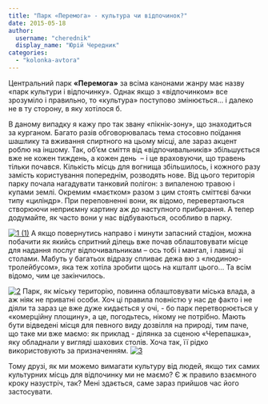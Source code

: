 ```yaml
---
title: "Парк «Перемога» - культура чи відпочинок?"
date: 2015-05-18
author: 
  username: "cherednik"
  display_name: "Юрій Чередник"
categories: 
  - "kolonka-avtora"
---
```


Центральний парк **«Перемога»** за всіма канонами жанру має назву «парк культури і відпочинку». Однак якщо з «відпочинком» все зрозуміло і правильно, то «культура» поступово змінюється… і далеко не в ту сторону, в яку хотілося б.

В даному випадку я кажу про так звану «пікнік-зону», що знаходиться за курганом. Багато разів обговорювалась тема стосовно поїдання шашлику та вживання спиртного на цьому місці, але зараз акцент роблю на іншому. Так, об’єм сміття від «відпочивальників» збільшується вже не кожен тиждень, а кожен день  – і це враховуючи, що травень тільки почався. Кількість місць для вогнища збільшилось, і кожного разу замість користування попереднім, розводять нове. Від цього територія парку почала нагадувати танковий полігон: з випаленою травою і купами землі. Окремим «маєтком» разом з цим стоять сміттєві бачки типу «циліндр». При переповненні вони, як відомо, перевертаються створюючи неприємну картину аж до наступного прибирання. А тепер додумайте, як часто вони у нас відбуваються, особливо в парку.

[![1 (1)](https://mpz.brovary.org/wp-content/uploads/2015/05/1-1.jpg)](https://mpz.brovary.org/wp-content/uploads/2015/05/1-1.jpg) А якщо повернутись направо і минути запасний стадіон, можна побачити як якийсь спритний ділець вже почав облаштовувати місце для надання послуг відпочивальникам – ось тобі і мангал, і лавиці зі столами. Мабуть у багатьох відразу спливає дежа вю з «людиною-тролейбусом», яка теж хотіла зробити щось на кшталт цього… Та всім відомо, чим це закінчилось.

[![2](https://mpz.brovary.org/wp-content/uploads/2015/05/2.jpg)](https://mpz.brovary.org/wp-content/uploads/2015/05/2.jpg) Парк, як міську територію, повинна облаштовувати міська влада, а аж ніяк не приватні особи. Хоч ці правила повністю у нас де факто і не діяли та зараз це вже дуже кидається у очі, - бо парк перетворюється у «комерційну площину», а це, погодьтесь, нікому не потрібно. Мають бути відведені місця для певного виду дозвілля на природі, тим паче, що таке ми вже маємо: як приклад - ділянка за сценою «Черепашка», яку обладнали у вигляді шахових столів. Хоча так, її рідко використовують за призначенням. [![3](https://mpz.brovary.org/wp-content/uploads/2015/05/3.jpg)](https://mpz.brovary.org/wp-content/uploads/2015/05/3.jpg)

Тому друзі, як ми можемо вимагати культуру від людей, якщо тих самих культурних місць для відпочинку ми не маємо? Є ж правило взаємного кроку назустріч, так? Мені здається, саме зараз прийшов час його застосувати.
